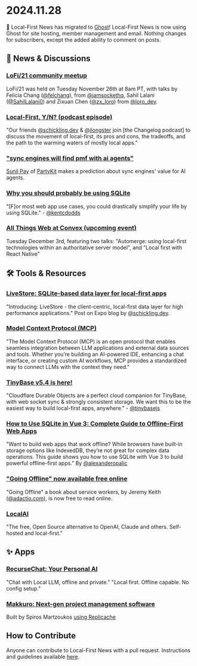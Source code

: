 # 2024.11.28

📣 Local-First News has migrated to [Ghost](https://ghost.org/)! Local-First News is now using Ghost for site hosting, member management and email. Nothing changes for subscribers, except the added ability to comment on posts.


## 📰 News & Discussions

### [LoFi/21 community meetup](https://www.youtube.com/watch?v=nmPFItDKFsA&list=PLTbD2QA-VMnXFsLbuPGz1H-Najv9MD2-H&index=21)
LoFi/21 was held on Tuesday November 26th at 8am PT, with talks by Felicia Chang ([@felchang](https://x.com/felchang)), from [@jamsockethq](https://x.com/jamsockethq), Sahil Lalani ([@SahilLalani0](https://x.com/SahilLalani0)) and Zixuan Chen ([@zx_loro](https://x.com/zx_loro)) from [@loro_dev](https://x.com/loro_dev).

### [Local-First, Y/N? (podcast episode)](https://changelog.com/friends/71)
"Our friends [@schickling.dev](https://bsky.app/profile/schickling.dev) & [@jlongster](https://x.com/jlongster) join [the Changelog podcast] to discuss the movement of local-first, its pros and cons, the tradeoffs, and the path to the warming waters of mostly local apps."

### ["sync engines will find pmf with ai agents"](https://bsky.app/profile/threepointone.bsky.social/post/3lbjwf2mxxc2o)
[Sunil Pay](https://bsky.app/profile/threepointone.bsky.social) of [PartyKit](https://www.partykit.io/) makes a prediction about sync engines' value for AI agents.

### [Why you should probably be using SQLite](https://www.epicweb.dev/why-you-should-probably-be-using-sqlite)
"[F]or most web app use cases, you could drastically simplify your life by using SQLite." - [@kentcdodds](https://x.com/kentcdodds)

### [All Things Web at Convex (upcoming event)](https://allthingsweb.dev/2024-12-03-all-things-web-at-convex)
Tuesday December 3rd, featuring two talks: "Automerge: using local-first technologies within an authoritative server model", and "Local first with React Native"


## 🛠️ Tools & Resources

### [LiveStore: SQLite-based data layer for local-first apps](https://expo.dev/blog/local-first-application-development-with-livestore)
"Introducing: LiveStore - the client-centric, local-first data layer for high performance applications." Post on Expo blog by [@schickling.dev](https://bsky.app/profile/schickling.dev).

### [Model Context Protocol (MCP)](https://modelcontextprotocol.io/introduction)
"The Model Context Protocol (MCP) is an open protocol that enables seamless integration between LLM applications and external data sources and tools. Whether you’re building an AI-powered IDE, enhancing a chat interface, or creating custom AI workflows, MCP provides a standardized way to connect LLMs with the context they need."

### [TinyBase v5.4 is here!](https://tinybase.org/guides/releases/#v5-4)
"Cloudflare Durable Objects are a perfect cloud companion for TinyBase, with web socket sync & strongly consistent storage. We want this to be the easiest way to build local-first apps, anywhere." - [@tinybasejs](https://x.com/tinybasejs/status/1861255856853045515)

### [How to Use SQLite in Vue 3: Complete Guide to Offline-First Web Apps](https://alexop.dev/posts/sqlite-vue3-offline-first-web-apps-guide/)
"Want to build web apps that work offline? While browsers have built-in storage options like IndexedDB, they’re not great for complex data operations. This guide shows you how to use SQLite with Vue 3 to build powerful offline-first apps." By [@alexanderopalic](https://x.com/alexanderopalic)

### ["Going Offline" now available free online](https://goingoffline.adactio.com/)
"Going Offline" a book about service workers, by Jeremy Keith ([@adactio.com](https://bsky.app/profile/adactio.com)), is now free to read online.

### [LocalAI](https://github.com/mudler/LocalAI)
"The free, Open Source alternative to OpenAI, Claude and others. Self-hosted and local-first."



## ✨ Apps

### [RecurseChat: Your Personal AI](https://recurse.chat/)
"Chat with Local LLM, offline and private." "Local first. Offline capable. No config setup."

### [Makkuro: Next-gen project management software](https://www.makkuro.app/)
Built by Spiros Martzoukos [using Replicache](https://athens.cityjsconf.org/talk/40EuBrtvZxfYtCTh46Dugr)


## How to Contribute
Anyone can contribute to Local-First News with a pull request. Instructions and guidelines available [here](https://github.com/localfirstnews/localfirstnews).
